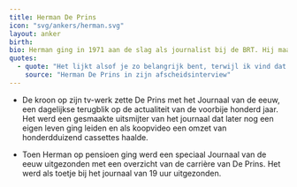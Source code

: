 ```yaml
---
title: Herman De Prins
icon: "svg/ankers/herman.svg"
layout: anker
birth:
bio: Herman ging in 1971 aan de slag als journalist bij de BRT. Hij maakte er zich verdienstelijk als nieuwslezer en, later, als eindredacteur.
quotes:
  - quote: "Het lijkt alsof je zo belangrijk bent, terwijl ik vind dat journalisten uit de schijnwerpers moeten blijven."
    source: "Herman De Prins in zijn afscheidsinterview"
---
```


* De kroon op zijn tv-werk zette De Prins met het Journaal van de eeuw, een dagelijkse terugblik op de actualiteit van de voorbije honderd jaar. Het werd een gesmaakte uitsmijter van het journaal dat later nog een eigen leven ging leiden en als koopvideo een omzet van honderdduizend cassettes haalde.

* Toen Herman op pensioen ging werd een speciaal Journaal van de eeuw uitgezonden met een overzicht van de carrière van De Prins. Het werd als toetje bij het journaal van 19 uur uitgezonden.
